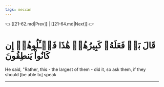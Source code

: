 ```yaml
---
tags: meccan
---
```


👈 [[21-62.md|Prev]] | [[21-64.md|Next]] 👉

# قَالَ بَلۡ فَعَلَهُۥ كَبِيرُهُمۡ هَٰذَا فَسۡـَٔلُوهُمۡ إِن كَانُواْ يَنطِقُونَ

He said, "Rather, this - the largest of them - did it, so ask them, if they should [be able to] speak

---

